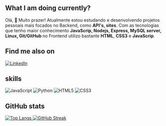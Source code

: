 ## What I am doing currently?
  <p> Olá, 👋 Muito prazer! Atualmente estou estudando e desenvolvendo projetos pessoais mais focados no Backend, como <strong>API's, sites</strong>. Com as tecnologias que tenho maior conhecimento <strong>JavaScrip, Nodejs, Express, MySQL server, Linux, Git/GitHub </strong> no Frontend utilizo bastante <strong>HTML</strong>, <strong>CSS3</strong> e <strong>JavaScrip</strong>.

## Find me also on
[![LinkedIn](https://img.shields.io/badge/LinkedIn-fff?style=for-the-badge&logo=linkedin&logoColor=0E76A8)](https://www.linkedin.com/in/lucas-alves-789808272/)

## skills
![JavaScript](https://img.shields.io/badge/JavaScript-000?style=for-the-badge&logo=javascript) ![Python](https://img.shields.io/badge/Python-000?style=for-the-badge&logo=python)
![HTML5](https://img.shields.io/badge/HTML5-000?style=for-the-badge&logo=html5)
![CSS3](https://img.shields.io/badge/CSS3-000?style=for-the-badge&logo=css3&logoColor=264CE4)

## GitHub stats
[![Top Langs](https://github-readme-stats.vercel.app/api/top-langs/?username=Lucasasdev&layout=donut)  ](https://github.com/anuraghazra/github-readme-stats)[![GitHub Streak](https://streak-stats.demolab.com/?user=Lucasasdev&theme=darkness&background=fff&border=30A3DC&dates=707070)](https://git.io/streak-stats)
